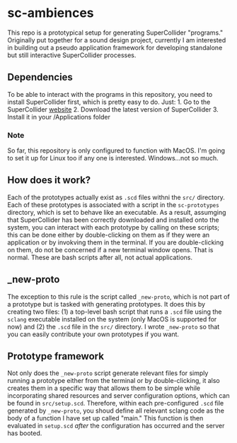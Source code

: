 # sc-ambiences
This repo is a prototypical setup for generating SuperCollider "programs." Originally put together for a sound design project, currently I am interested in building out a pseudo application framework for developing standalone but still interactive SuperCollider processes.
## Dependencies
To be able to interact with the programs in this repository, you need to install SuperCollider first, which is pretty easy to do. Just: 
    1. Go to the SuperCollider [website](https://supercollider.github.io)
    2. Download the latest version of SuperCollider
    3. Install it in your /Applications folder

### Note
So far, this repository is only configured to function with MacOS. I'm going to set it up for Linux too if any one is interested. Windows...not so much. 

## How does it work?

Each of the prototypes actually exist as `.scd` files withni the `src/` directory. Each of these prototypes is associated with a script in the `sc-prototypes` directory, which is set to behave like an executable. As a result, assumging that SuperCollider has been correctly downloaded and installed onto the system, you can interact with each prototype by calling on these scripts; this can be done either by double-clicking on them as if they were an application or by invokving them in the terminal. If you are double-clicking on them, do not be concerned if a new terminal window opens. That is normal. These are bash scripts after all, not actual applications. 

## _new-proto
The exception to this rule is the script called `_new-proto`, which is not part of a prototype but is tasked with generating prototypes. It does this by creating two files: (1) a top-level bash script that runs a `.scd` file using the `sclang` executable installed on the system (only MacOS is supported for now) and (2) the `.scd` file in the `src/` directory. I wrote `_new-proto` so that you can easily contribute your own prototypes if you want. 

## Prototype framework
Not only does the `_new-proto` script generate relevant files for simply running a prototype either from the terminal or by double-clicking, it also creates them in a specific way that allows them to be simple while incorporating shared resources and server configuration options, which can be found in `src/setup.scd`. Therefore, within each pre-configured `.scd` file generated by `_new-proto`, you shoud define all relevant sclang code as the body of a function I have set up called "main." This function is then evaluated in `setup.scd` *after* the configuration has occurred and the server has booted.
